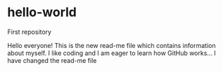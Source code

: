 # hello-world
First repository

Hello everyone!
This is the new read-me file which contains information about myself.
I like coding and I am eager to learn how GitHub works...
I have changed the read-me file
